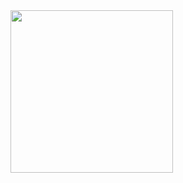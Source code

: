 <html>

  
  
  <body>
<img style="height:auto;" alt="" width="260" height="260" class="avatar avatar-user width-full border bg-white" src="https://avatars0.githubusercontent.com/u/53038098?s=460&amp;u=0f8dbdf4414b935eb7fe6307e75bea4c3f4f0694&amp;v=4"
self.profileImageView.layer.cornerRadius = self.profileImageView.frame.size.width / 2;
self.profileImageView.clipsToBounds = YES;>
  </body
  
</html>
